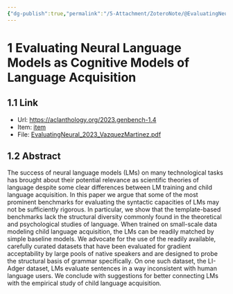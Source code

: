 ```yaml
---
{"dg-publish":true,"permalink":"/5-Attachment/ZoteroNote/@EvaluatingNeural_2023_VazquezMartinez/","title":"Evaluating Neural Language Models as Cognitive Models of Language Acquisition"}
---
```


# 1 Evaluating Neural Language Models as Cognitive Models of Language Acquisition
## 1.1 Link
- Url: https://aclanthology.org/2023.genbench-1.4
- Item: [item](zotero://select/library/items/9QGLP682)
- File: [EvaluatingNeural_2023_VazquezMartinez.pdf](zotero://open-pdf/library/items/VM7JTJ4L)
## 1.2 Abstract
The success of neural language models (LMs) on many technological tasks has brought about their potential relevance as scientific theories of language despite some clear differences between LM training and child language acquisition. In this paper we argue that some of the most prominent benchmarks for evaluating the syntactic capacities of LMs may not be sufficiently rigorous. In particular, we show that the template-based benchmarks lack the structural diversity commonly found in the theoretical and psychological studies of language. When trained on small-scale data modeling child language acquisition, the LMs can be readily matched by simple baseline models. We advocate for the use of the readily available, carefully curated datasets that have been evaluated for gradient acceptability by large pools of native speakers and are designed to probe the structural basis of grammar specifically. On one such dataset, the LI-Adger dataset, LMs evaluate sentences in a way inconsistent with human language users. We conclude with suggestions for better connecting LMs with the empirical study of child language acquisition.